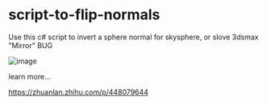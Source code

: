 # script-to-flip-normals
Use this c# script to invert a sphere normal for skysphere, or slove 3dsmax "Mirror" BUG

![image](https://github.com/DaiZiLing/Unity-script-to-flip-normals/blob/main/QQ%E6%88%AA%E5%9B%BE20220411150019.jpg)

learn more...

https://zhuanlan.zhihu.com/p/448079644
